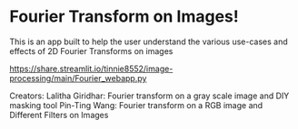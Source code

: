 # Fourier Transform on Images!

This is an app built to help the user understand the various use-cases and effects of 2D Fourier Transforms on images

https://share.streamlit.io/tinnie8552/image-processing/main/Fourier_webapp.py

Creators: 
Lalitha Giridhar: Fourier transform on a gray scale image and DIY masking tool
Pin-Ting Wang: Fourier transform on a RGB image and Different Filters on Images
